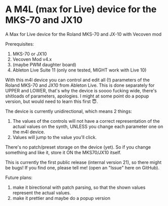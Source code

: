 # A M4L (max for Live) device for the MKS-70 and JX10
A Max for Live device for the Roland MKS-70 and JX-10 with Vecoven mod

Prerequisites:
1. MKS-70 or JX10
2. Vecoven Mod v4.x
3. (maybe PWM daughter board)
4. Ableton Live Suite 11 (only one tested, MIGHT work with Live 10)

With this m4l device you can control and edit all (!) parameters of the Roland MKS-70 and JX10 from Ableton Live.
This is done separately for UPPER and LOWER, that's why the device is soooo fucking wide, there's shitloads of parameters, apologies.
I might at some point do a popup version, but would need to learn this first 😇.

The device is currently unidirectional, which means 2 things:
1. The values of the controls will not have a correct representation of the actual values on the synth, UNLESS you change each parameter one on the m4l device.
2. Values will jump to the value you'll click.

There's no patch/preset storage on the device (yet). So if you change something and like it, store it ON the MKS70/JX10 itself. 

This is currently the first public release (internal version 21), so there might be bugs! If you find one, please tell me! (open an "Issue" here on GitHub).

Future plans:
1. make it birectional with patch parsing, so that the shown values represent the actual values.
2. make it prettier and maybe do a popup version 

